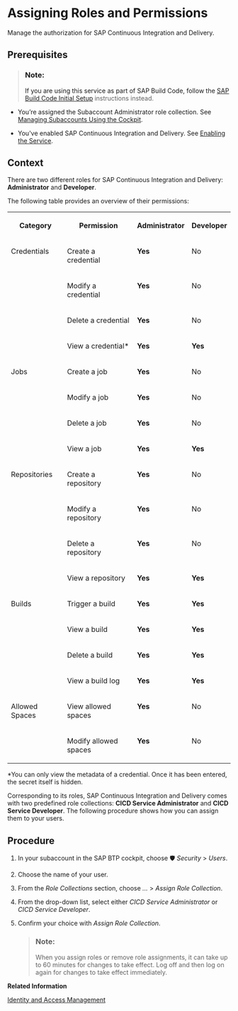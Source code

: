 <!-- loioc679ebdbe76142bd9fb1071e5e53511d -->

<link rel="stylesheet" type="text/css" href="css/sap-icons.css"/>

# Assigning Roles and Permissions

Manage the authorization for SAP Continuous Integration and Delivery.



<a name="loioc679ebdbe76142bd9fb1071e5e53511d__prereq_e2j_gvp_tdb"/>

## Prerequisites

> ### Note:  
> If you are using this service as part of SAP Build Code, follow the [SAP Build Code Initial Setup](https://help.sap.com/docs/build_code/d0d8f5bfc3d640478854e6f4e7c7584a/07698d7c31284e4db370acdf017cfd14.html?version=SHIP) instructions instead.

-   You’re assigned the Subaccount Administrator role collection. See [Managing Subaccounts Using the Cockpit](https://help.sap.com/viewer/65de2977205c403bbc107264b8eccf4b/Cloud/en-US/55d0b6d8b96846b8ae93b85194df0944.html).

-   You've enabled SAP Continuous Integration and Delivery. See [Enabling the Service](enabling-the-service-c8ed09d.md).




<a name="loioc679ebdbe76142bd9fb1071e5e53511d__context_z3t_m3q_tdb"/>

## Context

There are two different roles for SAP Continuous Integration and Delivery: **Administrator** and **Developer**.

The following table provides an overview of their permissions:


<table>
<tr>
<th valign="top">

Category

</th>
<th valign="top">

Permission

</th>
<th valign="top">

Administrator

</th>
<th valign="top">

Developer

</th>
</tr>
<tr>
<td valign="top" rowspan="4">

Credentials

</td>
<td valign="top">

Create a credential

</td>
<td valign="top">

**Yes** 

</td>
<td valign="top">

No

</td>
</tr>
<tr>
<td valign="top">

Modify a credential

</td>
<td valign="top">

**Yes** 

</td>
<td valign="top">

No

</td>
</tr>
<tr>
<td valign="top">

Delete a credential

</td>
<td valign="top">

**Yes** 

</td>
<td valign="top">

No

</td>
</tr>
<tr>
<td valign="top">

View a credential\*

</td>
<td valign="top">

**Yes** 

</td>
<td valign="top">

**Yes** 

</td>
</tr>
<tr>
<td valign="top" rowspan="4">

Jobs

</td>
<td valign="top">

Create a job

</td>
<td valign="top">

**Yes** 

</td>
<td valign="top">

No

</td>
</tr>
<tr>
<td valign="top">

Modify a job

</td>
<td valign="top">

**Yes** 

</td>
<td valign="top">

No

</td>
</tr>
<tr>
<td valign="top">

Delete a job

</td>
<td valign="top">

**Yes** 

</td>
<td valign="top">

No

</td>
</tr>
<tr>
<td valign="top">

View a job

</td>
<td valign="top">

**Yes** 

</td>
<td valign="top">

**Yes** 

</td>
</tr>
<tr>
<td valign="top" rowspan="4">

Repositories

</td>
<td valign="top">

Create a repository

</td>
<td valign="top">

**Yes** 

</td>
<td valign="top">

No

</td>
</tr>
<tr>
<td valign="top">

Modify a repository

</td>
<td valign="top">

**Yes** 

</td>
<td valign="top">

No

</td>
</tr>
<tr>
<td valign="top">

Delete a repository

</td>
<td valign="top">

**Yes** 

</td>
<td valign="top">

No

</td>
</tr>
<tr>
<td valign="top">

View a repository

</td>
<td valign="top">

**Yes** 

</td>
<td valign="top">

**Yes** 

</td>
</tr>
<tr>
<td valign="top" rowspan="4">

Builds

</td>
<td valign="top">

Trigger a build

</td>
<td valign="top">

**Yes** 

</td>
<td valign="top">

**Yes** 

</td>
</tr>
<tr>
<td valign="top">

View a build

</td>
<td valign="top">

**Yes** 

</td>
<td valign="top">

**Yes** 

</td>
</tr>
<tr>
<td valign="top">

Delete a build

</td>
<td valign="top">

**Yes** 

</td>
<td valign="top">

**Yes** 

</td>
</tr>
<tr>
<td valign="top">

View a build log

</td>
<td valign="top">

**Yes** 

</td>
<td valign="top">

**Yes** 

</td>
</tr>
<tr>
<td valign="top" rowspan="2">

Allowed Spaces

</td>
<td valign="top">

View allowed spaces

</td>
<td valign="top">

**Yes** 

</td>
<td valign="top">

No

</td>
</tr>
<tr>
<td valign="top">

Modify allowed spaces

</td>
<td valign="top">

**Yes** 

</td>
<td valign="top">

No

</td>
</tr>
</table>

\*You can only view the metadata of a credential. Once it has been entered, the secret itself is hidden.

Corresponding to its roles, SAP Continuous Integration and Delivery comes with two predefined role collections: **CICD Service Administrator** and **CICD Service Developer**. The following procedure shows how you can assign them to your users.



<a name="loioc679ebdbe76142bd9fb1071e5e53511d__steps_wmd_x42_ykb"/>

## Procedure

1.  In your subaccount in the SAP BTP cockpit, choose :shield: *Security* \> *Users*.

2.  Choose the name of your user.

3.  From the *Role Collections* section, choose *...* \> *Assign Role Collection*.

4.  From the drop-down list, select either *CICD Service Administrator* or *CICD Service Developer*.

5.  Confirm your choice with *Assign Role Collection*.

    > ### Note:  
    > When you assign roles or remove role assignments, it can take up to 60 minutes for changes to take effect. Log off and then log on again for changes to take effect immediately.


**Related Information**  


[Identity and Access Management](identity-and-access-management-bb2cd0a.md#loiobb2cd0a57fc54525888a6988a7ab704c "Obtain information about authorization and user roles in SAP Continuous Integration and Delivery.")

